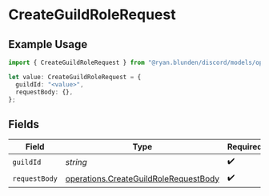 # CreateGuildRoleRequest

## Example Usage

```typescript
import { CreateGuildRoleRequest } from "@ryan.blunden/discord/models/operations";

let value: CreateGuildRoleRequest = {
  guildId: "<value>",
  requestBody: {},
};
```

## Fields

| Field                                                                                          | Type                                                                                           | Required                                                                                       | Description                                                                                    |
| ---------------------------------------------------------------------------------------------- | ---------------------------------------------------------------------------------------------- | ---------------------------------------------------------------------------------------------- | ---------------------------------------------------------------------------------------------- |
| `guildId`                                                                                      | *string*                                                                                       | :heavy_check_mark:                                                                             | N/A                                                                                            |
| `requestBody`                                                                                  | [operations.CreateGuildRoleRequestBody](../../models/operations/createguildrolerequestbody.md) | :heavy_check_mark:                                                                             | N/A                                                                                            |